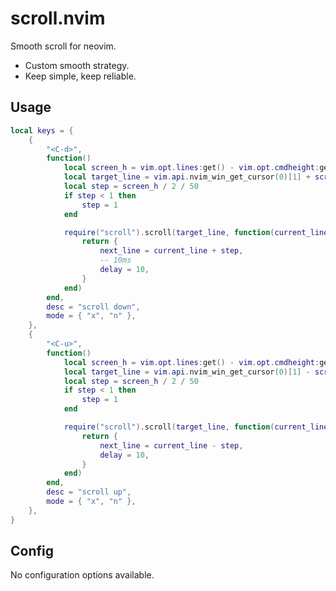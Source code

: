 # scroll.nvim

Smooth scroll for neovim.

- Custom smooth strategy.
- Keep simple, keep reliable.

## Usage

```lua
local keys = {
	{
		"<C-d>",
		function()
			local screen_h = vim.opt.lines:get() - vim.opt.cmdheight:get()
			local target_line = vim.api.nvim_win_get_cursor(0)[1] + screen_h / 2
			local step = screen_h / 2 / 50
			if step < 1 then
				step = 1
			end

			require("scroll").scroll(target_line, function(current_line)
				return {
					next_line = current_line + step,
					-- 10ms
					delay = 10,
				}
			end)
		end,
		desc = "scroll down",
		mode = { "x", "n" },
	},
	{
		"<C-u>",
		function()
			local screen_h = vim.opt.lines:get() - vim.opt.cmdheight:get()
			local target_line = vim.api.nvim_win_get_cursor(0)[1] - screen_h / 2
			local step = screen_h / 2 / 50
			if step < 1 then
				step = 1
			end

			require("scroll").scroll(target_line, function(current_line)
				return {
					next_line = current_line - step,
					delay = 10,
				}
			end)
		end,
		desc = "scroll up",
		mode = { "x", "n" },
	},
}
```

## Config

No configuration options available.
